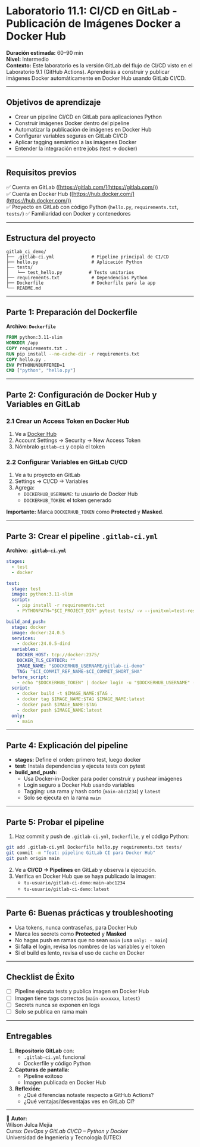 # Laboratorio 11.1: CI/CD en GitLab - Publicación de Imágenes Docker a Docker Hub

**Duración estimada:** 60–90 min  
**Nivel:** Intermedio  
**Contexto:** Este laboratorio es la versión GitLab del flujo de CI/CD visto en el Laboratorio 9.1 (GitHub Actions). Aprenderás a construir y publicar imágenes Docker automáticamente en Docker Hub usando GitLab CI/CD.

---

## Objetivos de aprendizaje

- Crear un pipeline CI/CD en GitLab para aplicaciones Python
- Construir imágenes Docker dentro del pipeline
- Automatizar la publicación de imágenes en Docker Hub
- Configurar variables seguras en GitLab CI/CD
- Aplicar tagging semántico a las imágenes Docker
- Entender la integración entre jobs (test → docker)

---

## Requisitos previos

✅ Cuenta en GitLab ([https://gitlab.com/](https://gitlab.com/))  
✅ Cuenta en Docker Hub ([https://hub.docker.com/](https://hub.docker.com/))  
✅ Proyecto en GitLab con código Python (`hello.py`, `requirements.txt`, `tests/`)
✅ Familiaridad con Docker y contenedores

---

## Estructura del proyecto

```
gitlab_ci_demo/
├── .gitlab-ci.yml              # Pipeline principal de CI/CD
├── hello.py                    # Aplicación Python
├── tests/
│   └── test_hello.py          # Tests unitarios
├── requirements.txt            # Dependencias Python
├── Dockerfile                  # Dockerfile para la app
└── README.md
```

---

## Parte 1: Preparación del Dockerfile

**Archivo: `Dockerfile`**

```dockerfile
FROM python:3.11-slim
WORKDIR /app
COPY requirements.txt .
RUN pip install --no-cache-dir -r requirements.txt
COPY hello.py .
ENV PYTHONUNBUFFERED=1
CMD ["python", "hello.py"]
```

---

## Parte 2: Configuración de Docker Hub y Variables en GitLab

### 2.1 Crear un Access Token en Docker Hub

1. Ve a [Docker Hub](https://hub.docker.com/)
2. Account Settings → Security → New Access Token
3. Nómbralo `gitlab-ci` y copia el token

### 2.2 Configurar Variables en GitLab CI/CD

1. Ve a tu proyecto en GitLab
2. Settings → CI/CD → Variables
3. Agrega:
   - `DOCKERHUB_USERNAME`: tu usuario de Docker Hub
   - `DOCKERHUB_TOKEN`: el token generado

**Importante:** Marca `DOCKERHUB_TOKEN` como **Protected** y **Masked**.

---

## Parte 3: Crear el pipeline `.gitlab-ci.yml`

**Archivo: `.gitlab-ci.yml`**

```yaml
stages:
  - test
  - docker

test:
  stage: test
  image: python:3.11-slim
  script:
    - pip install -r requirements.txt
    - PYTHONPATH="$CI_PROJECT_DIR" pytest tests/ -v --junitxml=test-results.xml --cov=. --cov-report=xml --cov-report=html

build_and_push:
  stage: docker
  image: docker:24.0.5
  services:
    - docker:24.0.5-dind
  variables:
    DOCKER_HOST: tcp://docker:2375/
    DOCKER_TLS_CERTDIR: ""
    IMAGE_NAME: "$DOCKERHUB_USERNAME/gitlab-ci-demo"
    TAG: "$CI_COMMIT_REF_NAME-$CI_COMMIT_SHORT_SHA"
  before_script:
    - echo "$DOCKERHUB_TOKEN" | docker login -u "$DOCKERHUB_USERNAME" --password-stdin
  script:
    - docker build -t $IMAGE_NAME:$TAG .
    - docker tag $IMAGE_NAME:$TAG $IMAGE_NAME:latest
    - docker push $IMAGE_NAME:$TAG
    - docker push $IMAGE_NAME:latest
  only:
    - main
```

---

## Parte 4: Explicación del pipeline

- **stages:** Define el orden: primero test, luego docker
- **test:** Instala dependencias y ejecuta tests con pytest
- **build_and_push:**
  - Usa Docker-in-Docker para poder construir y pushear imágenes
  - Login seguro a Docker Hub usando variables
  - Tagging: usa rama y hash corto (`main-abc1234`) y `latest`
  - Solo se ejecuta en la rama `main`

---

## Parte 5: Probar el pipeline

1. Haz commit y push de `.gitlab-ci.yml`, `Dockerfile`, y el código Python:

```bash
git add .gitlab-ci.yml Dockerfile hello.py requirements.txt tests/
git commit -m "feat: pipeline GitLab CI para Docker Hub"
git push origin main
```

2. Ve a **CI/CD → Pipelines** en GitLab y observa la ejecución.
3. Verifica en Docker Hub que se haya publicado la imagen:
   - `tu-usuario/gitlab-ci-demo:main-abc1234`
   - `tu-usuario/gitlab-ci-demo:latest`

---

## Parte 6: Buenas prácticas y troubleshooting

- Usa tokens, nunca contraseñas, para Docker Hub
- Marca los secrets como **Protected** y **Masked**
- No hagas push en ramas que no sean `main` (usa `only: - main`)
- Si falla el login, revisa los nombres de las variables y el token
- Si el build es lento, revisa el uso de cache en Docker

---

## Checklist de Éxito

- [ ] Pipeline ejecuta tests y publica imagen en Docker Hub
- [ ] Imagen tiene tags correctos (`main-xxxxxxx`, `latest`)
- [ ] Secrets nunca se exponen en logs
- [ ] Solo se publica en rama main

---

## Entregables

1. **Repositorio GitLab** con:
   - `.gitlab-ci.yml` funcional
   - Dockerfile y código Python
2. **Capturas de pantalla:**
   - Pipeline exitoso
   - Imagen publicada en Docker Hub
3. **Reflexión:**
   - ¿Qué diferencias notaste respecto a GitHub Actions?
   - ¿Qué ventajas/desventajas ves en GitLab CI?

---

📘 **Autor:**  
Wilson Julca Mejía  
Curso: *DevOps y GitLab CI/CD – Python y Docker*  
Universidad de Ingeniería y Tecnología (UTEC)
